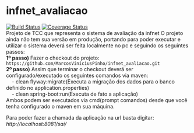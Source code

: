 # infnet_avaliacao
[![Build Status](https://travis-ci.org/MarcosViniciusPinho/infnet_avaliacao.svg?branch=master)](https://travis-ci.org/MarcosViniciusPinho/infnet_avaliacao)
[![Coverage Status](https://coveralls.io/repos/github/MarcosViniciusPinho/infnet_avaliacao/badge.svg)](https://coveralls.io/github/MarcosViniciusPinho/infnet_avaliacao)<br />
Projeto de TCC que representa o sistema de avaliação da infnet
O projeto ainda não tem sua versão em produção, portando para poder executar e utilizar o sistema deverá ser feita localmente no pc e seguindo os seguintes passos:<br />
**1º passo)** Fazer o checkout do projeto: `https://github.com/MarcosViniciusPinho/infnet_avaliacao.git`<br />
**2º passo)** Assim que terminar o checkout deverá ser configurado/executado os seguintes comandos via maven:<br />&nbsp;&nbsp;&nbsp;
    - clean flyway:migrate(Executa a migração dos dados para o banco definido no application.properties)<br />
    &nbsp;&nbsp;&nbsp;&nbsp;- clean spring-boot:run(Executa de fato a aplicação)
<br />Ambos podem ser executados via cmd(prompt comandos) desde que você tenha configurado o maven em sua máquina.

Para poder fazer a chamada da aplicação na url basta digitar: _http://localhost:8081/sai/_